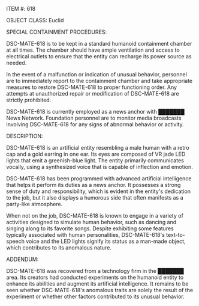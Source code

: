 ITEM #: 618

OBJECT CLASS: Euclid

SPECIAL CONTAINMENT PROCEDURES:

DSC-MATE-618 is to be kept in a standard humanoid containment chamber at all times. The chamber should have ample ventilation and access to electrical outlets to ensure that the entity can recharge its power source as needed.

In the event of a malfunction or indication of unusual behavior, personnel are to immediately report to the containment chamber and take appropriate measures to restore DSC-MATE-618 to proper functioning order. Any attempts at unauthorized repair or modification of DSC-MATE-618 are strictly prohibited.

DSC-MATE-618 is currently employed as a news anchor with ███████ News Network. Foundation personnel are to monitor media broadcasts involving DSC-MATE-618 for any signs of abnormal behavior or activity.

DESCRIPTION:

DSC-MATE-618 is an artificial entity resembling a male human with a retro cap and a gold earring in one ear. Its eyes are composed of VR jade LED lights that emit a greenish-blue light. The entity primarily communicates vocally, using a synthesized voice that is capable of inflection and emotion.

DSC-MATE-618 has been programmed with advanced artificial intelligence that helps it perform its duties as a news anchor. It possesses a strong sense of duty and responsibility, which is evident in the entity's dedication to the job, but it also displays a humorous side that often manifests as a party-like atmosphere.

When not on the job, DSC-MATE-618 is known to engage in a variety of activities designed to simulate human behavior, such as dancing and singing along to its favorite songs. Despite exhibiting some features typically associated with human personalities, DSC-MATE-618's text-to-speech voice and the LED lights signify its status as a man-made object, which contributes to its anomalous nature.

ADDENDUM:

DSC-MATE-618 was recovered from a technology firm in the ███████ area. Its creators had conducted experiments on the humanoid entity to enhance its abilities and augment its artificial intelligence. It remains to be seen whether DSC-MATE-618's anomalous traits are solely the result of the experiment or whether other factors contributed to its unusual behavior.